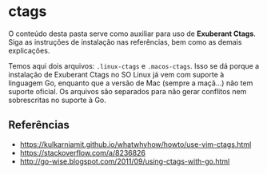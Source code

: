 # ctags

O conteúdo desta pasta serve como auxiliar para uso de **Exuberant Ctags**. Siga
as instruções de instalação nas referências, bem como as demais explicações.

Temos aqui dois arquivos: `.linux-ctags` e `.macos-ctags`. Isso se dá porque a
instalação de Exuberant Ctags no SO Linux já vem com suporte à linguagem Go,
enquanto que a versão de Mac (sempre a maçã...) não tem suporte oficial. Os
arquivos são separados para não gerar conflitos nem sobrescritas no suporte à
Go.

## Referências

- https://kulkarniamit.github.io/whatwhyhow/howto/use-vim-ctags.html
- https://stackoverflow.com/a/8236826
- http://go-wise.blogspot.com/2011/09/using-ctags-with-go.html
